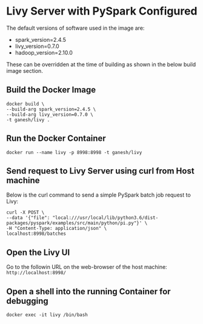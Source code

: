# Livy Server with PySpark Configured

The default versions of software used in the image are:
* spark_version=2.4.5
* livy_version=0.7.0
* hadoop_version=2.10.0

These can be overridden at the time of building as shown in the below build image section.

## Build the Docker Image
```
docker build \
--build-arg spark_version=2.4.5 \
--build-arg livy_version=0.7.0 \
-t ganesh/livy .
```

## Run the Docker Container
```
docker run --name livy -p 8998:8998 -t ganesh/livy
```

## Send request to Livy Server using curl from Host machine

Below is the curl command to send a simple PySpark batch job request to Livy:
```
curl -X POST \
--data '{"file": "local:///usr/local/lib/python3.6/dist-packages/pyspark/examples/src/main/python/pi.py"}' \
-H "Content-Type: application/json" \
localhost:8998/batches
```

## Open the Livy UI
Go to the followin URL on the web-browser of the host machine: `http://localhost:8998/`

## Open a shell into the running Container for debugging
```
docker exec -it livy /bin/bash
```
